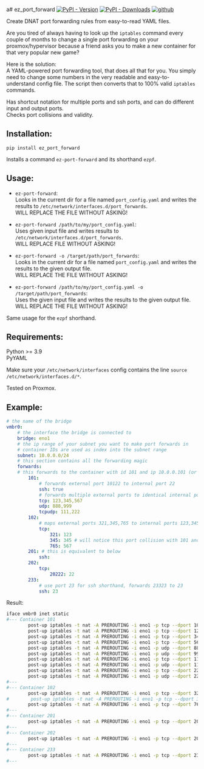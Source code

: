 a# ez_port_forward
[![PyPI - Version](https://img.shields.io/pypi/v/ez-port-forward?style=flat-square&logo=pypi&label=PyPI)](https://pypi.org/project/ez-port-forward/) [![PyPI - Downloads](https://img.shields.io/pypi/dm/ez-port-forward?style=flat-square&logo=pypi)](https://pypi.org/project/ez-port-forward/) [![github](https://img.shields.io/badge/GitHub-100000?style=flat-square&logo=github&logoColor=white)](https://github.com/rk-exxec/ez_port_forward) 


Create DNAT port forwarding rules from easy-to-read YAML files.

Are you tired of always having to look up the `iptables` command every couple of months to change a single port forwarding on your proxmox/hypervisor because a friend asks you to make a new container for that very popular new game?

Here is the solution:   
A YAML-powered port forwarding tool, that does all that for you. 
You simply need to change some numbers in the very readable and easy-to-understand config file. The script then converts that to 100% valid `iptables` commands.

Has shortcut notation for multiple ports and ssh ports, and can do different input and output ports.  
Checks port collisions and validity.



## Installation:
`pip install ez_port_forward`

Installs a command `ez-port-forward` and its shorthand `ezpf`.

## Usage:

- `ez-port-forward`:  
Looks in the current dir for a file named `port_config.yaml` and writes the results to `/etc/network/interfaces.d/port_forwards`.  
WILL REPLACE THE FILE WITHOUT ASKING!  

- `ez-port-forward /path/to/my/port_config.yaml`:  
Uses given input file and writes results to `/etc/network/interfaces.d/port_forwards`.  
WILL REPLACE FILE WITHOUT ASKING!  

- `ez-port-forward -o /target/path/port_forwards`:  
Looks in the current dir for a file named `port_config.yaml` and writes the results to the given output file.  
WILL REPLACE THE FILE WITHOUT ASKING!  

- `ez-port-forward /path/to/my/port_config.yaml -o /target/path/port_forwards`:  
Uses the given input file and writes the results to the given output file.  
WILL REPLACE THE FILE WITHOUT ASKING!  

Same usage for the `ezpf` shorthand.

## Requirements:

Python >= 3.9  
PyYAML

Make sure your `/etc/network/interfaces` config contains the line
`source /etc/network/interfaces.d/*`.

Tested on Proxmox.

## Example:

```yaml
# the name of the bridge
vmbr0:
    # the interface the bridge is connected to
    bridge: eno1
    # the ip range of your subnet you want to make port forwards in
    # container IDs are used as index into the subnet range
    subnet: 10.0.0.0/24
    # this section contains all the forwarding magic
    forwards: 
    # this forwards to the container with id 101 and ip 10.0.0.101 (or the 101th IP in the specified subnet above, will fail if id/index outside of subnet)
        101:
            # forwards external port 10122 to internal port 22
            ssh: true
            # forwards multiple external ports to identical internal ports for tcp udp and both
            tcp: 123,345,567
            udp: 888,999
            tcpudp: 111,222
        102: 
            # maps external ports 321,345,765 to internal ports 123,345,567
            tcp: 
                321: 123
                345: 345 # will notice this port collision with 101 and mark the line in the output as comment
                765: 567
        201: # this is equivalent to below
            ssh:
        202:
            tcp:
                20222: 22
        233:
            # use port 23 for ssh shorthand, forwards 23323 to 23
            ssh: 23 
```

Result:
```bash
iface vmbr0 inet static
#--- Container 101
        post-up iptables -t nat -A PREROUTING -i eno1 -p tcp --dport 10122 -j DNAT --to 10.0.0.101:22
        post-up iptables -t nat -A PREROUTING -i eno1 -p tcp --dport 123 -j DNAT --to 10.0.0.101:123
        post-up iptables -t nat -A PREROUTING -i eno1 -p tcp --dport 345 -j DNAT --to 10.0.0.101:345
        post-up iptables -t nat -A PREROUTING -i eno1 -p tcp --dport 567 -j DNAT --to 10.0.0.101:567
        post-up iptables -t nat -A PREROUTING -i eno1 -p udp --dport 888 -j DNAT --to 10.0.0.101:888
        post-up iptables -t nat -A PREROUTING -i eno1 -p udp --dport 999 -j DNAT --to 10.0.0.101:999
        post-up iptables -t nat -A PREROUTING -i eno1 -p tcp --dport 111 -j DNAT --to 10.0.0.101:111
        post-up iptables -t nat -A PREROUTING -i eno1 -p udp --dport 111 -j DNAT --to 10.0.0.101:111
        post-up iptables -t nat -A PREROUTING -i eno1 -p tcp --dport 222 -j DNAT --to 10.0.0.101:222
        post-up iptables -t nat -A PREROUTING -i eno1 -p udp --dport 222 -j DNAT --to 10.0.0.101:222
#---
#--- Container 102
        post-up iptables -t nat -A PREROUTING -i eno1 -p tcp --dport 321 -j DNAT --to 10.0.0.102:123
#        post-up iptables -t nat -A PREROUTING -i eno1 -p tcp --dport 345 -j DNAT --to 10.0.0.102:345
        post-up iptables -t nat -A PREROUTING -i eno1 -p tcp --dport 765 -j DNAT --to 10.0.0.102:567
#---
#--- Container 201
        post-up iptables -t nat -A PREROUTING -i eno1 -p tcp --dport 20122 -j DNAT --to 10.0.0.201:22
#---
#--- Container 202
        post-up iptables -t nat -A PREROUTING -i eno1 -p tcp --dport 20222 -j DNAT --to 10.0.0.202:22
#---
#--- Container 233
        post-up iptables -t nat -A PREROUTING -i eno1 -p tcp --dport 23323 -j DNAT --to 10.0.0.233:23
#---
```

